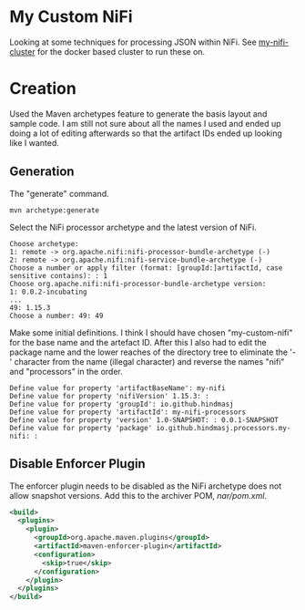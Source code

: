# My Custom NiFi

Looking at some techniques for processing JSON within NiFi. See [my-nifi-cluster](https://github.com/hindmasj/my-nifi-cluster) for the docker based cluster to run these on.

# Creation
Used the Maven archetypes feature to generate the basis layout and sample code. I am still not sure about all the names I used and ended up doing a lot of editing afterwards so that the artifact IDs ended up looking like I wanted.

## Generation

The "generate" command.

```
mvn archetype:generate
```

Select the NiFi processor archetype and the latest version of NiFi.

```
Choose archetype:
1: remote -> org.apache.nifi:nifi-processor-bundle-archetype (-)
2: remote -> org.apache.nifi:nifi-service-bundle-archetype (-)
Choose a number or apply filter (format: [groupId:]artifactId, case sensitive contains): : 1
Choose org.apache.nifi:nifi-processor-bundle-archetype version:
1: 0.0.2-incubating
...
49: 1.15.3
Choose a number: 49: 49
```

Make some initial definitions. I think I should have chosen "my-custom-nifi" for the base name and the artefact ID. After this I also had to edit the package name and the lower reaches of the directory tree to eliminate the '-' character from the name (illegal character) and reverse the names "nifi" and "processors" in the order.

```
Define value for property 'artifactBaseName': my-nifi
Define value for property 'nifiVersion' 1.15.3: :
Define value for property 'groupId': io.github.hindmasj
Define value for property 'artifactId': my-nifi-processors
Define value for property 'version' 1.0-SNAPSHOT: : 0.0.1-SNAPSHOT
Define value for property 'package' io.github.hindmasj.processors.my-nifi: :
```

## Disable Enforcer Plugin

The enforcer plugin needs to be disabled as the NiFi archetype does not allow snapshot versions. Add this to the archiver POM, *nar/pom.xml*.

``` xml
<build>
  <plugins>
    <plugin>
      <groupId>org.apache.maven.plugins</groupId>
      <artifactId>maven-enforcer-plugin</artifactId>
      <configuration>
        <skip>true</skip>
      </configuration>
    </plugin>
  </plugins>
</build>
```
